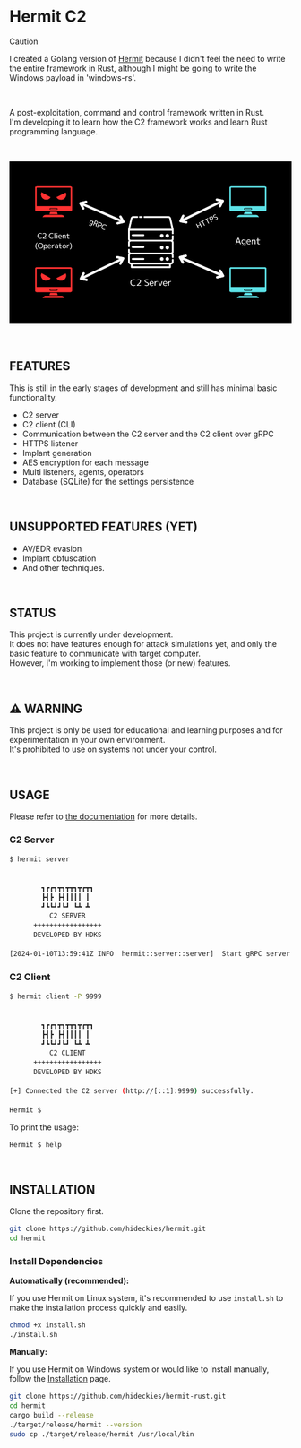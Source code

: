 # Hermit C2

> [!CAUTION]
> I created a Golang version of [Hermit](https://github.com/hideckies/hermit) because I didn't feel the need to write the entire framework in Rust, although I might be going to write the Windows payload in 'windows-rs'.

<br />

A post-exploitation, command and control framework written in Rust.  
I'm developing it to learn how the C2 framework works and learn Rust programming language.

<br />

![diagram](assets/diagram.png)

<br />

## FEATURES

This is still in the early stages of development and still has minimal basic functionality.

- C2 server
- C2 client (CLI)
- Communication between the C2 server and the C2 client over gRPC
- HTTPS listener
- Implant generation
- AES encryption for each message
- Multi listeners, agents, operators
- Database (SQLite) for the settings persistence

<br />

## UNSUPPORTED FEATURES (YET)

- AV/EDR evasion
- Implant obfuscation
- And other techniques.

<br />

## STATUS

This project is currently under development.  
It does not have features enough for attack simulations yet, and only the basic feature to communicate with target computer.  
However, I'm working to implement those (or new) features.

<br />

## :warning: WARNING

This project is only be used for educational and learning purposes and for experimentation in your own environment.  
It's prohibited to use on systems not under your control.

<br />

## USAGE

Please refer to [the documentation](https://hermit.hdks.org/) for more details.

### C2 Server

```sh
$ hermit server


        ┓┏┏┓┳┓┳┳┓┳┏┳┓
        ┣┫┣ ┣┫┃┃┃┃ ┃
        ┛┗┗┛┛┗┛ ┗┻ ┻
          C2 SERVER
      +++++++++++++++++
      DEVELOPED BY HDKS

[2024-01-10T13:59:41Z INFO  hermit::server::server]  Start gRPC server on http://::1:9999
```

### C2 Client

```sh
$ hermit client -P 9999


        ┓┏┏┓┳┓┳┳┓┳┏┳┓
        ┣┫┣ ┣┫┃┃┃┃ ┃
        ┛┗┗┛┛┗┛ ┗┻ ┻
          C2 CLIENT
      +++++++++++++++++
      DEVELOPED BY HDKS

[+] Connected the C2 server (http://[::1]:9999) successfully.

Hermit $
```

To print the usage:

```sh
Hermit $ help
```

<br />

## INSTALLATION

Clone the repository first.

```sh
git clone https://github.com/hideckies/hermit.git
cd hermit
```

### Install Dependencies

**Automatically (recommended):**  

If you use Hermit on Linux system, it's recommended to use `install.sh` to make the installation process quickly and easily.

```sh
chmod +x install.sh
./install.sh
```

**Manually:**  

If you use Hermit on Windows system or would like to install manually, follow the [Installation](https://hermit.hdks.org/docs/installation/) page.

```sh
git clone https://github.com/hideckies/hermit-rust.git
cd hermit
cargo build --release
./target/release/hermit --version
sudo cp ./target/release/hermit /usr/local/bin
```
